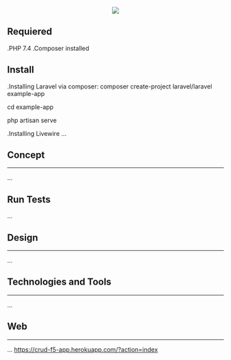 <p align="center"> 
  <img src=".">
</p>

## Requiered

.PHP 7.4
.Composer installed

## Install

.Installing Laravel via composer:
composer create-project laravel/laravel example-app

cd example-app

php artisan serve

.Installing Livewire
...

## Concept
***

...


## Run Tests

...

## Design
***
...


## Technologies and Tools
***
...

## Web
***
...
https://crud-f5-app.herokuapp.com/?action=index
